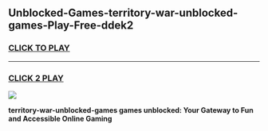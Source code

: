 
## Unblocked-Games-territory-war-unblocked-games-Play-Free-ddek2
<h3>
<a href="https://premium76.site?title=territory-war-unblocked-games&ref=17A">CLICK TO PLAY</a></h3>
<hr>

<h3>
<a href="https://premium76.site?title=territory-war-unblocked-games&ref=17A">CLICK 2 PLAY</a>
  
</h3>

<a href="https://premium76.site?title=territory-war-unblocked-games&ref=17A"><img src="https://clearcache.store/games.png"></a>


**territory-war-unblocked-games games unblocked: Your Gateway to Fun and Accessible Online Gaming**

